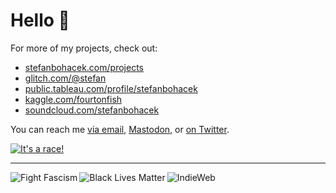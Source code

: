# Hello 👋

For more of my projects, check out:

- <a rel="me" href="https://stefanbohacek.com/projects/">stefanbohacek.com/projects</a>
- <a rel="me" href="https://glitch.com/@stefan">glitch.com/@stefan</a>
- <a rel="me" href="https://public.tableau.com/profile/stefanbohacek#!/">public.tableau.com/profile/stefanbohacek</a>
- <a rel="me" href="https://www.kaggle.com/fourtonfish">kaggle.com/fourtonfish</a>
- <a rel="me" href="https://soundcloud.com/stefanbohacek">soundcloud.com/stefanbohacek</a>

You can reach me <a rel="me" href="mailto:stefan@stefanbohacek.com">via email</a>, <a rel="me" href="https://stefanbohacek.online/@stefan">Mastodon</a>, or <a rel="me" href="https://twitter.com/stefanbohacek">on Twitter</a>.

[![It's a race!](https://stefanbohacek.com/wp-content/uploads/2019/11/curl-race.gif)](https://stefanbohacek.com/project/node-web-console/)
<hr/>
<a href="https://fightfascism.glitch.me/">
  <img align="left" alt="Fight Fascism" title="Fight fascism! Design by Angus Johnston" src="https://stefanbohacek.com/wp-content/uploads/2020/09/fight-fascism-140px.png">
</a>
<a href="https://blacklivesmatter.com/">
  <img align="left" alt="Black Lives Matter" title="Black Lives Matter logo" src="https://stefanbohacek.com/wp-content/uploads/2020/09/black-lives-matter-140px.png">
</a>
<a href="https://indieweb.org/">
  <img align="left" alt="IndieWeb" title="Support #indieweb!" src="https://stefanbohacek.com/wp-content/themes/fourtonfish/images/other/indiewebcamp-black.png">
</a>
